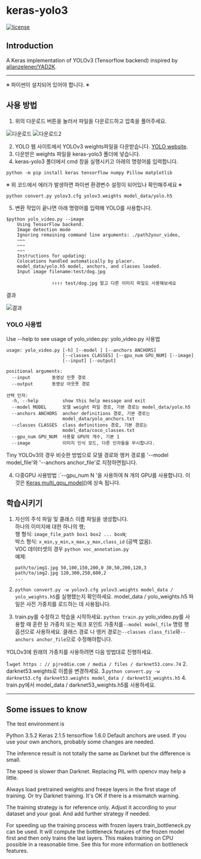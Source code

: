 ﻿# keras-yolo3

[![license](https://img.shields.io/github/license/mashape/apistatus.svg)](LICENSE)

## Introduction

A Keras implementation of YOLOv3 (Tensorflow backend) inspired by [allanzelener/YAD2K](https://github.com/allanzelener/YAD2K).


---
※ 파이썬이 설치되어 있어야 합니다. ※

## 사용 방법
1. 위의 다운로드 버튼을 눌러서 파일을 다운로드하고 압축을 풀어주세요.

![다운로드](./image/1.png)
![다운로드2](./image/2.png)

2. YOLO 웹 사이트에서 YOLOv3 weights파일을 다운받습니다. [YOLO website](https://pjreddie.com/media/files/yolov3.weights).
3. 다운받은 weights 파일을 keras-yolo3 폴더에 넣습니다.
4. keras-yolo3 폴더에서 cmd 창을 실행시키고 아래의 명령어를 입력합니다.

```
python -m pip install keras tensorflow numpy Pillow matplotlib
```
※ 위 코드에서 에러가 발생하면 파이썬 환경변수 설정이 되어있나 확인해주세요 ※

```
python convert.py yolov3.cfg yolov3.weights model_data/yolo.h5
```
5. 변환 작업이 끝나면 아래 명령어를 입력해 YOLO를 사용합니다.
```
$python yolo_video.py --image
    Using TensorFlow backend.
    Image detection mode
    Ignoring remaining command line arguments: ./path2your_video,
    ~~~
    ~~~
    ~~~
    Instructions for updating:
    Colocations handled automatically by placer.
    model_data/yolo.h5 model, anchors, and classes loaded.
    Input image filename:test/dog.jpg
``` 
                     ↑↑↑↑ test/dog.jpg 말고 다른 이미지 파일도 사용해보세요

결과

![결과](./image/3.jpg)

### YOLO 사용법
Use --help to see usage of yolo_video.py:
yolo_video.py 사용법
```
usage: yolo_video.py [-h] [--model ] [--anchors ANCHORS]
                     [--classes CLASSES] [--gpu_num GPU_NUM] [--image]
                     [--input] [--output]

positional arguments:
  --input        동영상 인풋 경로
  --output       동영상 아웃풋 경로

선택 인자:
  -h, --help         show this help message and exit
  --model MODEL      모델 weight 파일 경로, 기본 경로는 model_data/yolo.h5
  --anchors ANCHORS  anchor definitions 경로, 기본 경로는
                     model_data/yolo_anchors.txt
  --classes CLASSES  class definitions 경로, 기본 경로는
                     model_data/coco_classes.txt
  --gpu_num GPU_NUM  사용할 GPU의 개수, 기본 1
  --image            이미지 인식 모드, 다른 인자들을 무시합니다.
```



Tiny YOLOv3의 경우 비슷한 방법으로 모델 경로와 앵커 경로를 '--model model_file'와 '--anchors anchor_file'로 지정하면됩니다.

4. 다중GPU 사용방법 :`--gpu_num N '을 사용하여 N 개의 GPU를 사용합니다. 이것은 [Keras multi_gpu_model()](https://keras.io/utils/#multi_gpu_model)에 상속 됩니다.

## 학습시키기

1. 자신의 주석 파일 및 클래스 이름 파일을 생성합니다.  
    하나의 이미지에 대한 하나의 행;  
    행 형식: `image_file_path box1 box2 ... boxN`;  
    박스 형식: `x_min,y_min,x_max,y_max,class_id` (공백 없음).  
    VOC 데이터셋의 경우 `python voc_annotation.py`  
    예제:
    ```
    path/to/img1.jpg 50,100,150,200,0 30,50,200,120,3
    path/to/img2.jpg 120,300,250,600,2
    ...
    ```

2. `python convert.py -w yolov3.cfg yolov3.weights model_data / yolo_weights.h5`를 실행했는지 확인하세요.
    model_data / yolo_weights.h5 파일은 사전 가중치를 로드하는 데 사용됩니다.

3. train.py를 수정하고 학습을 시작하세요.
    `python train.py`
    yolo_video.py를 사용할 때 훈련 된 가중치 또는 체크 포인트 가중치를`--model model_file` 명령 행 옵션으로 사용하세요.
    클래스 경로 나 앵커 경로는`--classes class_file`와`--anchors anchor_file`으로 수정해야합니다.


YOLOv3에 원래의 가중치를 사용하려면 다음 방법대로 진행하세요.

1.`wget https : // pjreddie.com / media / files / darknet53.conv.74`
2. darknet53.weights로 이름을 변경하세요.
3.`python convert.py -w darknet53.cfg darknet53.weights model_data / darknet53_weights.h5`
4. train.py에서 model_data / darknet53_weights.h5를 사용하세요.

---

## Some issues to know
The test environment is

Python 3.5.2
Keras 2.1.5
tensorflow 1.6.0
Default anchors are used. If you use your own anchors, probably some changes are needed.

The inference result is not totally the same as Darknet but the difference is small.

The speed is slower than Darknet. Replacing PIL with opencv may help a little.

Always load pretrained weights and freeze layers in the first stage of training. Or try Darknet training. It's OK if there is a mismatch warning.

The training strategy is for reference only. Adjust it according to your dataset and your goal. And add further strategy if needed.

For speeding up the training process with frozen layers train_bottleneck.py can be used. It will compute the bottleneck features of the frozen model first and then only trains the last layers. This makes training on CPU possible in a reasonable time. See this for more information on bottleneck features.